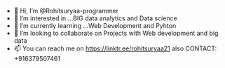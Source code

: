 - 👋 Hi, I’m @Rohitsuryaa-programmer
- 👀 I’m interested in ...BIG data analytics and Data science 
- 🌱 I’m currently learning ...Web Development and Pyhton
- 💞️ I’m looking to collaborate on  Projects with Web development and big data
- 📫 You can reach me on 
https://linktr.ee/rohitsuryaa21 also 
CONTACT: +916379507461

<!---
Rohitsuryaa-programmer/Rohitsuryaa-programmer is a ✨ special ✨ repository because its `README.md` (this file) appears on your GitHub profile.
You can click the Preview link to take a look at your changes.
--->
